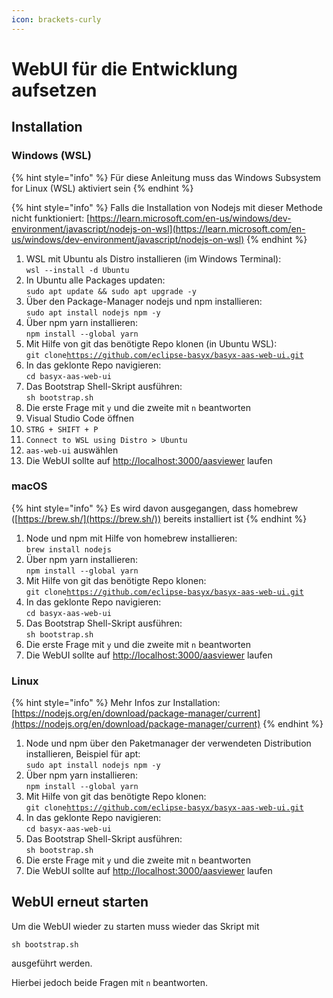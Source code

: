 ```yaml
---
icon: brackets-curly
---
```


# WebUI für die Entwicklung aufsetzen

## Installation

### Windows (WSL)

{% hint style="info" %}
Für diese Anleitung muss das Windows Subsystem for Linux (WSL) aktiviert sein
{% endhint %}

{% hint style="info" %}
Falls die Installation von Nodejs mit dieser Methode nicht funktioniert:  [https://learn.microsoft.com/en-us/windows/dev-environment/javascript/nodejs-on-wsl](https://learn.microsoft.com/en-us/windows/dev-environment/javascript/nodejs-on-wsl)
{% endhint %}

1. WSL mit Ubuntu als Distro installieren (im Windows Terminal):\
   `wsl --install -d Ubuntu`
2. In Ubuntu alle Packages updaten:\
   `sudo apt update && sudo apt upgrade -y`
3. Über den Package-Manager nodejs und npm installieren:\
   `sudo apt install nodejs npm -y`
4. Über npm yarn installieren:\
   `npm install --global yarn`
5. Mit Hilfe von git das benötigte Repo klonen (in Ubuntu WSL):\
   `git clone`[`https://github.com/eclipse-basyx/basyx-aas-web-ui.git`](https://github.com/eclipse-basyx/basyx-aas-web-ui.git)
6. In das geklonte Repo navigieren:\
   `cd basyx-aas-web-ui`
7. Das Bootstrap Shell-Skript ausführen:\
   `sh bootstrap.sh`
8. Die erste Frage mit `y` und die zweite mit `n` beantworten&#x20;
9. Visual Studio Code öffnen
10. `STRG + SHIFT + P`
11. `Connect to WSL using Distro > Ubuntu`
12. `aas-web-ui` auswählen
13. Die WebUI sollte auf [http://localhost:3000/aasviewer](http://localhost:3000/aasviewer) laufen

### macOS

{% hint style="info" %}
Es wird davon ausgegangen, dass homebrew ([https://brew.sh/](https://brew.sh/)) bereits installiert ist
{% endhint %}

1. Node und npm mit Hilfe von homebrew installieren:\
   `brew install nodejs`&#x20;
2. Über npm yarn installieren:\
   `npm install --global yarn`
3. Mit Hilfe von git das benötigte Repo klonen:\
   `git clone`[`https://github.com/eclipse-basyx/basyx-aas-web-ui.git`](https://github.com/eclipse-basyx/basyx-aas-web-ui.git)
4. In das geklonte Repo navigieren:\
   `cd basyx-aas-web-ui`
5. Das Bootstrap Shell-Skript ausführen:\
   `sh bootstrap.sh`
6. Die erste Frage mit `y` und die zweite mit `n` beantworten&#x20;
7. Die WebUI sollte auf [http://localhost:3000/aasviewer](http://localhost:3000/aasviewer) laufen

### Linux

{% hint style="info" %}
Mehr Infos zur Installation: [https://nodejs.org/en/download/package-manager/current](https://nodejs.org/en/download/package-manager/current)
{% endhint %}

1. Node und npm über den Paketmanager der verwendeten Distribution installieren, Beispiel für apt:\
   `sudo apt install nodejs npm -y`
2. Über npm yarn installieren:\
   `npm install --global yarn`
3. Mit Hilfe von git das benötigte Repo klonen:\
   `git clone`[`https://github.com/eclipse-basyx/basyx-aas-web-ui.git`](https://github.com/eclipse-basyx/basyx-aas-web-ui.git)
4. In das geklonte Repo navigieren:\
   `cd basyx-aas-web-ui`
5. Das Bootstrap Shell-Skript ausführen:\
   `sh bootstrap.sh`
6. Die erste Frage mit `y` und die zweite mit `n` beantworten&#x20;
7. Die WebUI sollte auf [http://localhost:3000/aasviewer](http://localhost:3000/aasviewer) laufen

## WebUI erneut starten

Um die WebUI wieder zu starten muss wieder das Skript mit

```
sh bootstrap.sh
```

ausgeführt werden.

Hierbei jedoch beide Fragen mit `n` beantworten.&#x20;
